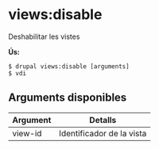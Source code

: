 # views:disable
Deshabilitar les vistes

**Ús:**
```
$ drupal views:disable [arguments]
$ vdi  
```

## Arguments disponibles
Argument | Detalls
---------|-------------
view-id | Identificador de la vista
